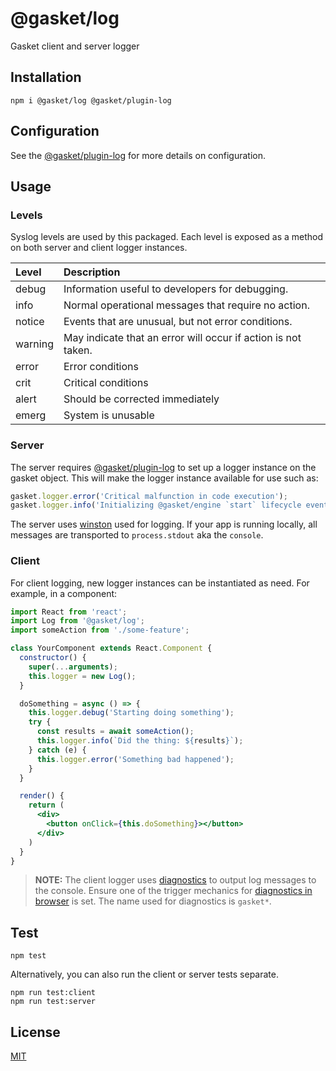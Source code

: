 # @gasket/log

Gasket client and server logger

## Installation

```
npm i @gasket/log @gasket/plugin-log
```

## Configuration

See the [@gasket/plugin-log] for more details on configuration.

## Usage

### Levels

Syslog levels are used by this packaged. Each level is exposed as a method on
both server and client logger instances.

| Level   | Description                                                   |
|:--------|:--------------------------------------------------------------|
| debug   | Information useful to developers for debugging.               |
| info    | Normal operational messages that require no action.           |
| notice  | Events that are unusual, but not error conditions.            |
| warning | May indicate that an error will occur if action is not taken. |
| error   | Error conditions                                              |
| crit    | Critical conditions                                           |
| alert   | Should be corrected immediately                               |
| emerg   | System is unusable                                            |

### Server

The server requires [@gasket/plugin-log] to set up a logger instance on the
gasket object. This will make the logger instance available for use such as:

```js
gasket.logger.error('Critical malfunction in code execution');
gasket.logger.info('Initializing @gasket/engine `start` lifecycle event');
```

The server uses [winston] used for logging. If your app is running locally, all
messages are transported to `process.stdout` aka the `console`.

### Client

For client logging, new logger instances can be instantiated as need. For
example, in a component:

```jsx
import React from 'react';
import Log from '@gasket/log';
import someAction from './some-feature';

class YourComponent extends React.Component {
  constructor() {
    super(...arguments);
    this.logger = new Log();
  }

  doSomething = async () => {
    this.logger.debug('Starting doing something');
    try {
      const results = await someAction();
      this.logger.info(`Did the thing: ${results}`);
    } catch (e) {
      this.logger.error('Something bad happened');
    }
  }

  render() {
    return (
      <div>
        <button onClick={this.doSomething}></button>
      </div>
    )
  }
}
```

> **NOTE:** The client logger uses [diagnostics] to output log messages to the
> console. Ensure one of the trigger mechanics for [diagnostics in browser] is
> set. The name used for diagnostics is `gasket*`.

## Test

```
npm test
```

Alternatively, you can also run the client or server tests separate.

```
npm run test:client
npm run test:server
```

## License

[MIT](./LICENSE.md)

<!-- LINKS -->

[winston]: https://github.com/winstonjs/winston
[diagnostics]: https://github.com/bigpipe/diagnostics
[diagnostics in browser]: https://github.com/bigpipe/diagnostics#browser
[@gasket/plugin-log]: /packages/gasket-plugin-log/README.md
